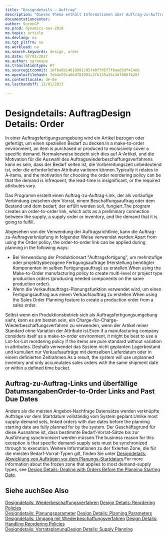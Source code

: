 ```yaml
---
title: "Designdetails – Auftrag"
description: "Dieses Thema enthält Informationen über Auftrag-zu-Auftrag-Links in einer Auftragsfertigungsumgebung."
documentationcenter: 
author: SorenGP
ms.prod: dynamics-nav-2018
ms.topic: article
ms.devlang: na
ms.tgt_pltfrm: na
ms.workload: na
ms.search.keywords: design, order
ms.date: 07/01/2017
ms.author: sgroespe
ms.translationtype: HT
ms.sourcegitcommit: 1dfba8b14019991c95f40ffd5f7fbaed5df414eb
ms.openlocfilehash: 7eb4e59ca66d781003c2fb135a26c3df088fb28f
ms.contentlocale: de-de
ms.lasthandoff: 12/01/2017

---
```

# <a name="design-details-order"></a><span data-ttu-id="98db5-103">Designdetails: Auftrag</span><span class="sxs-lookup"><span data-stu-id="98db5-103">Design Details: Order</span></span>
<span data-ttu-id="98db5-104">In einer Auftragsfertigungsumgebung wird ein Artikel bezogen oder gefertigt, um einen speziellen Bedarf zu decken.</span><span class="sxs-lookup"><span data-stu-id="98db5-104">In a make-to-order environment, an item is purchased or produced to exclusively cover a specific demand.</span></span> <span data-ttu-id="98db5-105">Normalerweise bezieht sich dies auf A-Artikel, und die Motivation für die Auswahl des Auftragswiederbeschaffungsverfahrens kann es sein, dass der Bedarf selten ist, die Vorbereitungszeit unbedeutend ist, oder die erforderlichen Attribute variieren können.</span><span class="sxs-lookup"><span data-stu-id="98db5-105">Typically it relates to A-items, and the motivation for choosing the order reordering policy can be that the demand is infrequent, the lead-time is insignificant, or the required attributes vary.</span></span>  
  
<span data-ttu-id="98db5-106">Das Programm erstellt einen Auftrag-zu-Auftrag-Link, der als vorläufige Verbindung zwischen dem Vorrat, einem Beschaffungsauftrag oder dem Bestand und dem bedarf, der erfüllt werden soll, fungiert.</span><span class="sxs-lookup"><span data-stu-id="98db5-106">The program creates an order-to-order link, which acts as a preliminary connection between the supply, a supply order or inventory, and the demand that it is going to fulfill.</span></span>  
  
<span data-ttu-id="98db5-107">Abgesehen von der Verwendung der Auftragsrichtlinie, kann die Auftrag-zu-Auftragverknüpfung in folgender Weise verwendet werden:</span><span class="sxs-lookup"><span data-stu-id="98db5-107">Apart from using the Order policy, the order-to-order link can be applied during planning in the following ways:</span></span>  
  
* <span data-ttu-id="98db5-108">Bei Verwendung der Produktionsart "Auftragsfertigung", um mehrstufige oder projekttypbezogene Fertigungsaufträge (Herstellung benötigter Komponenten im selben Fertigungsauftrag) zu erstellen.</span><span class="sxs-lookup"><span data-stu-id="98db5-108">When using the Make-to-Order manufacturing policy to create multi-level or project type production orders (producing needed components on the same production order).</span></span>  
* <span data-ttu-id="98db5-109">Wenn die Verkaufsauftrags-Planungsfunktion verwendet wird, um einen Fertigungsauftrag aus einem Verkaufsauftrag zu erstellen.</span><span class="sxs-lookup"><span data-stu-id="98db5-109">When using the Sales Order Planning feature to create a production order from a sales order.</span></span>  
  
<span data-ttu-id="98db5-110">Selbst wenn ein Produktionsbetrieb sich als Auftragsfertigungsumgebung sieht, kann es am besten sein, ein Charge-für-Charge-Wiederbeschaffungsverfahren zu verwenden, wenn der Artikel reiner Standard ohne Variation der Attribute ist.</span><span class="sxs-lookup"><span data-stu-id="98db5-110">Even if a manufacturing company considers itself as a make-to-order environment, it might be best to use a Lot-for-Lot reordering policy if the items are pure standard without variation in attributes.</span></span> <span data-ttu-id="98db5-111">Deshalb verwendet das System nicht geplanten Lagerbestand und kumuliert nur Verkaufsaufträge mit demselben Lieferdatum oder in einem definierten Zeitrahmen.</span><span class="sxs-lookup"><span data-stu-id="98db5-111">As a result, the system will use unplanned inventory and only accumulates sales orders with the same shipment date or within a defined time bucket.</span></span>  
  
## <a name="order-to-order-links-and-past-due-dates"></a><span data-ttu-id="98db5-112">Auftrag-zu-Auftrag-Links und überfällige Datumsangaben</span><span class="sxs-lookup"><span data-stu-id="98db5-112">Order-to-Order Links and Past Due Dates</span></span>  
<span data-ttu-id="98db5-113">Anders als die meisten Angebot-Nachfrage Datensätze werden verknüpfte Aufträge vor dem Startdatum vollständig vom System geplant.</span><span class="sxs-lookup"><span data-stu-id="98db5-113">Unlike most supply-demand sets, linked orders with due dates before the planning starting date are fully planned for by the system.</span></span> <span data-ttu-id="98db5-114">Der Geschäftsgrund für diese Ausnahme ist, dass bestimmte Bedarf-Vorrat-Sätze bis zur Ausführung synchronisiert werden müssen.</span><span class="sxs-lookup"><span data-stu-id="98db5-114">The business reason for this exception is that specific demand-supply sets must be synchronized through to execution.</span></span> <span data-ttu-id="98db5-115">Weitere Informationen zu der fixierten Zone, die für die meisten Bedarf-Vorrat-Typen gilt, finden Sie unter [Designdetails: Abwicklung von Aufträgen vor dem Planungs-Startdatum](design-details-dealing-with-orders-before-the-planning-starting-date.md).</span><span class="sxs-lookup"><span data-stu-id="98db5-115">For more information about the frozen zone that applies to most demand-supply types, see [Design Details: Dealing with Orders Before the Planning Starting Date](design-details-dealing-with-orders-before-the-planning-starting-date.md).</span></span>  
  
## <a name="see-also"></a><span data-ttu-id="98db5-116">Siehe auch</span><span class="sxs-lookup"><span data-stu-id="98db5-116">See Also</span></span>  
<span data-ttu-id="98db5-117">[Designdetails: Wiederbeschaffungsverfahren](design-details-reordering-policies.md) </span><span class="sxs-lookup"><span data-stu-id="98db5-117">[Design Details: Reordering Policies](design-details-reordering-policies.md) </span></span>  
<span data-ttu-id="98db5-118">[Designdetails: Planungsparameter](design-details-planning-parameters.md) </span><span class="sxs-lookup"><span data-stu-id="98db5-118">[Design Details: Planning Parameters](design-details-planning-parameters.md) </span></span>  
<span data-ttu-id="98db5-119">[Designdetails: Umgang mit Wiederbeschaffungsverfahren](design-details-handling-reordering-policies.md) </span><span class="sxs-lookup"><span data-stu-id="98db5-119">[Design Details: Handling Reordering Policies](design-details-handling-reordering-policies.md) </span></span>  
[<span data-ttu-id="98db5-120">Designdetails: Vorratsplanung</span><span class="sxs-lookup"><span data-stu-id="98db5-120">Design Details: Supply Planning</span></span>](design-details-supply-planning.md)
